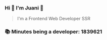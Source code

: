 ### Hi 👋 I&#39;m Juani 🦁

> I&#39;m a Frontend Web Developer SSR

### 📚 Minutes being a developer: 1839621
